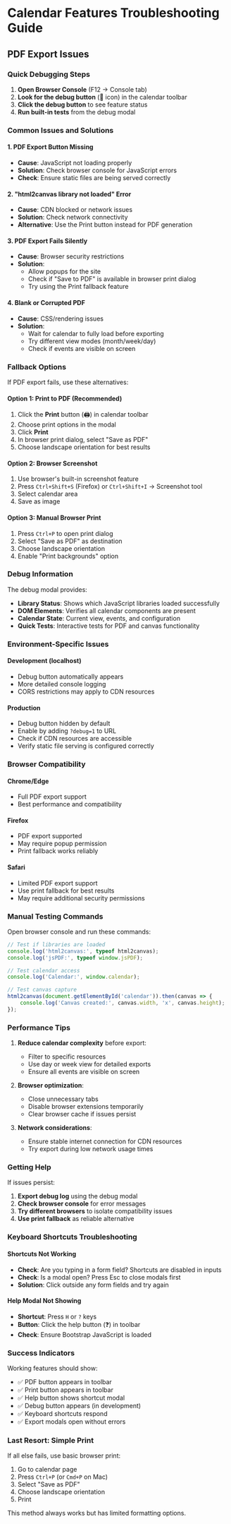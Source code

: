 # Calendar Features Troubleshooting Guide

## PDF Export Issues

### Quick Debugging Steps

1. **Open Browser Console** (F12 → Console tab)
2. **Look for the debug button** (🐛 icon) in the calendar toolbar
3. **Click the debug button** to see feature status
4. **Run built-in tests** from the debug modal

### Common Issues and Solutions

#### 1. PDF Export Button Missing
- **Cause**: JavaScript not loading properly
- **Solution**: Check browser console for JavaScript errors
- **Check**: Ensure static files are being served correctly

#### 2. "html2canvas library not loaded" Error
- **Cause**: CDN blocked or network issues
- **Solution**: Check network connectivity
- **Alternative**: Use the Print button instead for PDF generation

#### 3. PDF Export Fails Silently
- **Cause**: Browser security restrictions
- **Solution**: 
  - Allow popups for the site
  - Check if "Save to PDF" is available in browser print dialog
  - Try using the Print fallback feature

#### 4. Blank or Corrupted PDF
- **Cause**: CSS/rendering issues
- **Solution**:
  - Wait for calendar to fully load before exporting
  - Try different view modes (month/week/day)
  - Check if events are visible on screen

### Fallback Options

If PDF export fails, use these alternatives:

#### Option 1: Print to PDF (Recommended)
1. Click the **Print** button (🖨️) in calendar toolbar
2. Choose print options in the modal
3. Click **Print**
4. In browser print dialog, select "Save as PDF"
5. Choose landscape orientation for best results

#### Option 2: Browser Screenshot
1. Use browser's built-in screenshot feature
2. Press `Ctrl+Shift+S` (Firefox) or `Ctrl+Shift+I` → Screenshot tool
3. Select calendar area
4. Save as image

#### Option 3: Manual Browser Print
1. Press `Ctrl+P` to open print dialog
2. Select "Save as PDF" as destination
3. Choose landscape orientation
4. Enable "Print backgrounds" option

### Debug Information

The debug modal provides:

- **Library Status**: Shows which JavaScript libraries loaded successfully
- **DOM Elements**: Verifies all calendar components are present
- **Calendar State**: Current view, events, and configuration
- **Quick Tests**: Interactive tests for PDF and canvas functionality

### Environment-Specific Issues

#### Development (localhost)
- Debug button automatically appears
- More detailed console logging
- CORS restrictions may apply to CDN resources

#### Production
- Debug button hidden by default
- Enable by adding `?debug=1` to URL
- Check if CDN resources are accessible
- Verify static file serving is configured correctly

### Browser Compatibility

#### Chrome/Edge
- Full PDF export support
- Best performance and compatibility

#### Firefox
- PDF export supported
- May require popup permission
- Print fallback works reliably

#### Safari
- Limited PDF export support
- Use print fallback for best results
- May require additional security permissions

### Manual Testing Commands

Open browser console and run these commands:

```javascript
// Test if libraries are loaded
console.log('html2canvas:', typeof html2canvas);
console.log('jsPDF:', typeof window.jsPDF);

// Test calendar access
console.log('Calendar:', window.calendar);

// Test canvas capture
html2canvas(document.getElementById('calendar')).then(canvas => {
    console.log('Canvas created:', canvas.width, 'x', canvas.height);
});
```

### Performance Tips

1. **Reduce calendar complexity** before export:
   - Filter to specific resources
   - Use day or week view for detailed exports
   - Ensure all events are visible on screen

2. **Browser optimization**:
   - Close unnecessary tabs
   - Disable browser extensions temporarily
   - Clear browser cache if issues persist

3. **Network considerations**:
   - Ensure stable internet connection for CDN resources
   - Try export during low network usage times

### Getting Help

If issues persist:

1. **Export debug log** using the debug modal
2. **Check browser console** for error messages
3. **Try different browsers** to isolate compatibility issues
4. **Use print fallback** as reliable alternative

### Keyboard Shortcuts Troubleshooting

#### Shortcuts Not Working
- **Check**: Are you typing in a form field? Shortcuts are disabled in inputs
- **Check**: Is a modal open? Press Esc to close modals first
- **Solution**: Click outside any form fields and try again

#### Help Modal Not Showing
- **Shortcut**: Press `H` or `?` keys
- **Button**: Click the help button (❓) in toolbar
- **Check**: Ensure Bootstrap JavaScript is loaded

### Success Indicators

Working features should show:
- ✅ PDF button appears in toolbar
- ✅ Print button appears in toolbar
- ✅ Help button shows shortcut modal
- ✅ Debug button appears (in development)
- ✅ Keyboard shortcuts respond
- ✅ Export modals open without errors

### Last Resort: Simple Print

If all else fails, use basic browser print:

1. Go to calendar page
2. Press `Ctrl+P` (or `Cmd+P` on Mac)
3. Select "Save as PDF"
4. Choose landscape orientation
5. Print

This method always works but has limited formatting options.